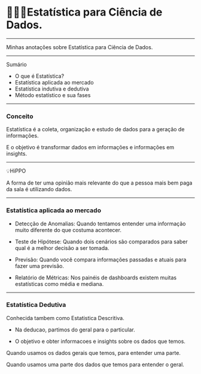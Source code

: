# 👩‍🔬🎲Estatística para Ciência de Dados.

---

Minhas anotações sobre Estatística para Ciência de Dados.

---

Sumário

* O que é Estatística?
* Estatística aplicada ao mercado
* Estatística indutiva e dedutiva
* Método estatístico e sua fases

---

### Conceito

Estatística é a coleta, organização e estudo de dados para a geração de informações.

E o objetivo é transformar dados em informações e informações em insights.

---

💡HiPPO

A forma de ter uma opinião mais relevante do que a pessoa mais bem paga da sala é utilizando dados.

---

### Estatística aplicada ao mercado

* Detecção de Anomalias: Quando tentamos entender uma informação muito diferente do que costuma acontecer.

* Teste de Hipótese: Quando dois cenários são comparados para saber qual é a melhor decisão a ser tomada.

* Previsão: Quando você compara informações passadas e atuais para fazer uma previsão.

* Relatório de Métricas: Nos painéis de dashboards existem muitas estatísticas como média e mediana.

---

### Estatística Dedutiva

Conhecida tambem como Estatistica Descritiva.

* Na deducao, partimos do geral para o particular.

* O objetivo e obter informacoes e insights sobre os dados que temos.

Quando usamos os dados gerais que temos, para entender uma parte.

Quando usamos uma parte dos dados que temos para entender o geral.






